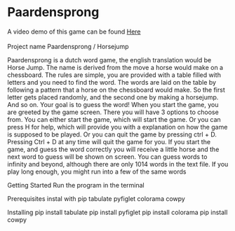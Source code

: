   # Paardensprong
A video demo of this game can be found <a href="https://youtu.be/1r7oum8WRgk">Here</a> <br>
<br>
Project name
Paardensprong / Horsejump


Paardensprong is a dutch word game, the english translation would be Horse Jump. 
The name is derived from the move a horse would make on a chessboard.
The rules are simple, you are provided with a table filled with letters and you need to find the word.
The words are laid on the table by following a pattern that a horse on the chessboard would make.
So the first letter gets placed randomly, and the second one by making a horsejump. And so on. Your goal is to guess the word!
When you start the game, you are greeted by the game screen.
There you will have 3 options to choose from.
You can either start the game, which will start the game.
Or you can press H for help, which will provide you with a explanation on how the game is supposed to be played.
Or you can quit the game by pressing ctrl + D.
Pressing Ctrl + D at any time will quit the game for you.
If you start the game, and guess the word correctly you will receive a little horse and the next word to guess will be shown on screen.
You can guess words to infinity and beyond, although there are only 1014 words in the text file.
If you play long enough, you might run into a few of the same words

Getting Started
Run the program in the terminal

Prerequisites
instal with pip
tabulate
pyfiglet
colorama
cowpy

Installing
pip install tabulate
pip install pyfiglet
pip install colorama
pip install cowpy

